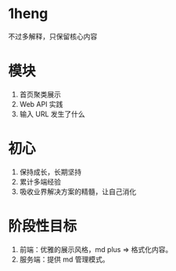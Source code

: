# 1heng
不过多解释，只保留核心内容

# 模块
1. 首页聚类展示
2. Web API 实践
3. 输入 URL 发生了什么

# 初心

1. 保持成长，长期坚持
2. 累计多端经验
3. 吸收业界解决方案的精髓，让自己消化 

# 阶段性目标

1. 前端：优雅的展示风格，md plus => 格式化内容。
2. 服务端：提供 md 管理模式。